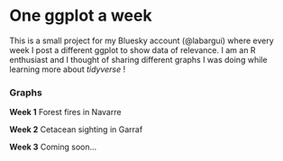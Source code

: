 # One ggplot a week
This is a small project for my Bluesky account (@labargui) where every week I post a different ggplot to show data of relevance. I am an R enthusiast and I thought of sharing different graphs I was doing while learning more about *tidyverse* !

### Graphs
**Week 1** Forest fires in Navarre

**Week 2** Cetacean sighting in Garraf

**Week 3** Coming soon...
